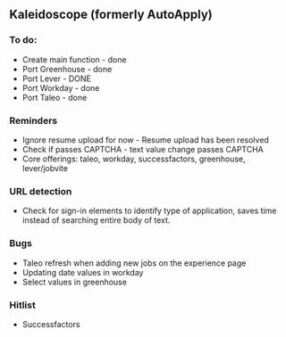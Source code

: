 ## Kaleidoscope (formerly AutoApply)

### To do:
* Create main function - done
* Port Greenhouse - done
* Port Lever - DONE
* Port Workday - done
* Port Taleo - done

### Reminders
* Ignore resume upload for now - Resume upload has been resolved
* Check if passes CAPTCHA - text value change passes CAPTCHA
* Core offerings: taleo, workday, successfactors, greenhouse, lever/jobvite

### URL detection
* Check for sign-in elements to identify type of application, saves time instead of searching entire body of text.

### Bugs
* Taleo refresh when adding new jobs on the experience page
* Updating date values in workday
* Select values in greenhouse

### Hitlist
* Successfactors